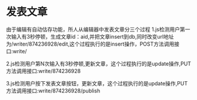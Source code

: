 # 发表文章
由于编辑有自动估存功能，所人从编辑器中发表文章分三个过程
1.js检测用户第一次输入有3秒停顿，生成文章id：aid,并把文章insert到db,同时改变url地址为/writer/874236928/edit,这个过程执行的是insert操作，POST方法调用接口:write/

2.js检测用户第N次输入有3秒停顿,更新文章，这个过程执行的是update操作,PUT方法调用接口:write/874236928

3.js检测用户按下发表文章按钮，更新文章，这个过程执行的是update操作,PUT方法调用接口:write/874236928/publish